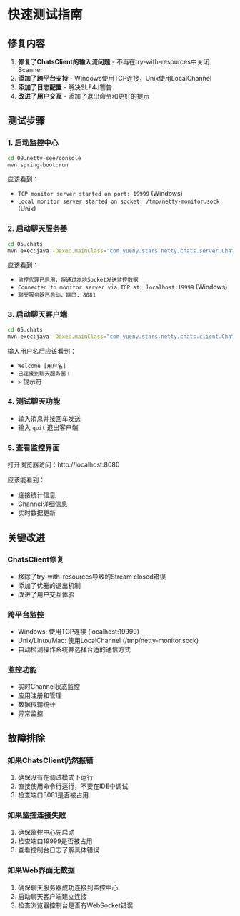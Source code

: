 # 快速测试指南

## 修复内容

1. **修复了ChatsClient的输入流问题** - 不再在try-with-resources中关闭Scanner
2. **添加了跨平台支持** - Windows使用TCP连接，Unix使用LocalChannel
3. **添加了日志配置** - 解决SLF4J警告
4. **改进了用户交互** - 添加了退出命令和更好的提示

## 测试步骤

### 1. 启动监控中心
```bash
cd 09.netty-see/console
mvn spring-boot:run
```

应该看到：
- `TCP monitor server started on port: 19999` (Windows)
- `Local monitor server started on socket: /tmp/netty-monitor.sock` (Unix)

### 2. 启动聊天服务器
```bash
cd 05.chats
mvn exec:java -Dexec.mainClass="com.yueny.stars.netty.chats.server.ChatsServer"
```

应该看到：
- `监控代理已启用，将通过本地Socket发送监控数据`
- `Connected to monitor server via TCP at: localhost:19999` (Windows)
- `聊天服务器已启动，端口: 8081`

### 3. 启动聊天客户端
```bash
cd 05.chats
mvn exec:java -Dexec.mainClass="com.yueny.stars.netty.chats.client.ChatsClient"
```

输入用户名后应该看到：
- `Welcome [用户名]`
- `已连接到聊天服务器！`
- `>` 提示符

### 4. 测试聊天功能
- 输入消息并按回车发送
- 输入 `quit` 退出客户端

### 5. 查看监控界面
打开浏览器访问：http://localhost:8080

应该能看到：
- 连接统计信息
- Channel详细信息
- 实时数据更新

## 关键改进

### ChatsClient修复
- 移除了try-with-resources导致的Stream closed错误
- 添加了优雅的退出机制
- 改进了用户交互体验

### 跨平台监控
- Windows: 使用TCP连接 (localhost:19999)
- Unix/Linux/Mac: 使用LocalChannel (/tmp/netty-monitor.sock)
- 自动检测操作系统并选择合适的通信方式

### 监控功能
- 实时Channel状态监控
- 应用注册和管理
- 数据传输统计
- 异常监控

## 故障排除

### 如果ChatsClient仍然报错
1. 确保没有在调试模式下运行
2. 直接使用命令行运行，不要在IDE中调试
3. 检查端口8081是否被占用

### 如果监控连接失败
1. 确保监控中心先启动
2. 检查端口19999是否被占用
3. 查看控制台日志了解具体错误

### 如果Web界面无数据
1. 确保聊天服务器成功连接到监控中心
2. 启动聊天客户端建立连接
3. 检查浏览器控制台是否有WebSocket错误